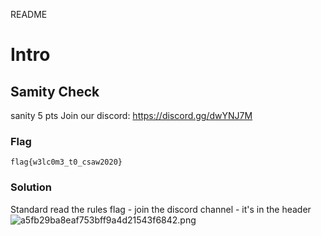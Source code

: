 README

# Intro

## Samity Check
sanity
5 pts
Join our discord: https://discord.gg/dwYNJ7M

### Flag
```shell
flag{w3lc0m3_t0_csaw2020}
```

### Solution
Standard read the rules flag - join the discord channel - it's in the header
![a5fb29ba8eaf753bff9a4d21543f6842.png](../../_resources/e23bd652ac714e59835aac04e6d574dd.png)
